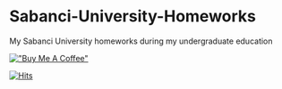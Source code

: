 # Sabanci-University-Homeworks
My Sabanci University homeworks during my undergraduate education

[!["Buy Me A Coffee"](https://www.buymeacoffee.com/assets/img/custom_images/orange_img.png)](https://www.buymeacoffee.com/cavit)

[![Hits](https://hits.seeyoufarm.com/api/count/incr/badge.svg?url=https%3A%2F%2Fgithub.com%2Fcavitcakir%2FSabanci-University-Homeworks&count_bg=%2379C83D&title_bg=%23555555&icon=&icon_color=%23E7E7E7&title=-&edge_flat=false)](https://hits.seeyoufarm.com)
